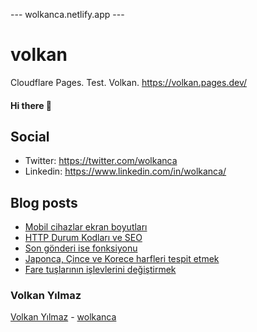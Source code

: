 ---  wolkanca.netlify.app ---
# volkan
Cloudflare Pages. Test. Volkan. https://volkan.pages.dev/

#### Hi there 👋

## Social
- Twitter: https://twitter.com/wolkanca
- Linkedin: https://www.linkedin.com/in/wolkanca/


## Blog posts
<!-- BLOG-POST-LIST:START -->
- [Mobil cihazlar ekran boyutları](https://wolkanca.com.tr/mobil-cihazlar-ekran-boyutlari/)
- [HTTP Durum Kodları ve SEO](https://wolkanca.com.tr/http-durum-kodlari-ve-seo/)
- [Son gönderi ise fonksiyonu](https://wolkanca.com.tr/son-gonderi-ise-fonksiyonu/)
- [Japonca, Çince ve Korece harfleri tespit etmek](https://wolkanca.com.tr/japonca-cince-ve-korece-harfleri-tespit-etmek/)
- [Fare tuşlarının işlevlerini değiştirmek](https://wolkanca.com.tr/fare-tuslarinin-islevlerini-degistirmek/)
<!-- BLOG-POST-LIST:END -->


### Volkan Yılmaz

[Volkan Yılmaz](https://volkanyilmaz.com.tr/) - [wolkanca](https://wolkanca.com.tr/)

